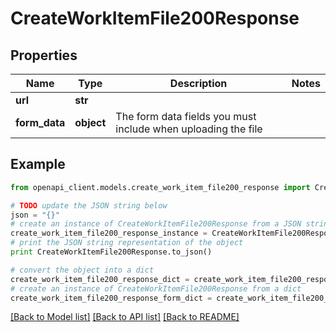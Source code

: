 # CreateWorkItemFile200Response


## Properties
Name | Type | Description | Notes
------------ | ------------- | ------------- | -------------
**url** | **str** |  | 
**form_data** | **object** | The form data fields you must include when uploading the file | 

## Example

```python
from openapi_client.models.create_work_item_file200_response import CreateWorkItemFile200Response

# TODO update the JSON string below
json = "{}"
# create an instance of CreateWorkItemFile200Response from a JSON string
create_work_item_file200_response_instance = CreateWorkItemFile200Response.from_json(json)
# print the JSON string representation of the object
print CreateWorkItemFile200Response.to_json()

# convert the object into a dict
create_work_item_file200_response_dict = create_work_item_file200_response_instance.to_dict()
# create an instance of CreateWorkItemFile200Response from a dict
create_work_item_file200_response_form_dict = create_work_item_file200_response.from_dict(create_work_item_file200_response_dict)
```
[[Back to Model list]](../README.md#documentation-for-models) [[Back to API list]](../README.md#documentation-for-api-endpoints) [[Back to README]](../README.md)


